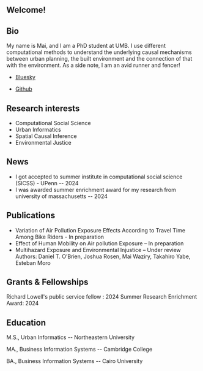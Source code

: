 ## Welcome!

## Bio
My name is Mai, and I am a PhD student at UMB. I use different computational methods to understand the underlying causal mechanisms between urban planning,
the built environment and the connection of that with the environment. As a side note, I am an avid runner and fencer!

- [Bluesky](https://bsky.app/profile/maiwaziry.bsky.social)

- [Github](https://github.com/Maiwaziry)

## Research interests

- Computational Social Science
- Urban Informatics
- Spatial Causal Inference 
- Environmental Justice  


## News 
- I got accepted to summer institute in computational social science (SICSS) - UPenn -- 2024
- I was awarded summer enrichment award for my research from university of massachusetts  -- 2024
  
## Publications 

-	Variation of Air Pollution Exposure Effects According to Travel Time Among Bike Riders - In preparation 
-	Effect of Human Mobility on Air pollution Exposure – In preparation
-	Multihazard Exposure and Environmental Injustice – Under review 
  Authors: Daniel T. O’Brien, Joshua Rosen, Mai Waziry, Takahiro Yabe, Esteban Moro


## Grants & Fellowships

Richard Lowell's public service fellow : 2024
Summer Research Enrichment Award: 2024

## Education       	

M.S., Urban Informatics	-- Northeastern University 

MA., Business Information Systems -- Cambridge College 	 

BA., Business Information Systems -- Cairo University 
